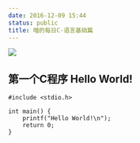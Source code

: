 ```yaml
---
date: 2016-12-09 15:44
status: public
title: 喵的每日C-语言基础篇
---
```


![](~/16-01-21.jpg)

## 第一个C程序 Hello World!

```clang
#include <stdio.h>

int main() {
    printf("Hello World!\n");
    return 0;
} 
```
